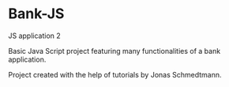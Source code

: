# Bank-JS
JS application 2

Basic Java Script project featuring many functionalities of a bank application. 

Project created with the help of tutorials by Jonas Schmedtmann. 
